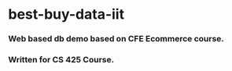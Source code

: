# best-buy-data-iit

### Web based db demo based on CFE Ecommerce course.
### Written for CS 425 Course.
